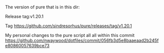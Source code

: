 The version of pure that is in this dir:

Release tag:v1.20.1

Tag https://github.com/sindresorhus/pure/releases/tag/v1.20.1


My personal changes to the pure script all all within this commit https://github.com/nwaywood/dotfiles/commit/056fb3d5e8baaeaad2b245fe80860057639bce73
